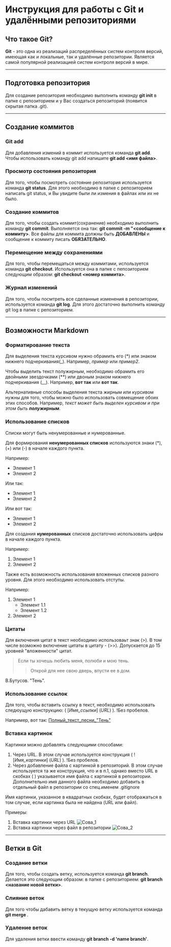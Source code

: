 # **Инструкция для работы с Git и удалёнными репозиториями**

## **Что такое Git?**
**Git** - это одна из реализаций распределённых систем контроля версий, имеющая как и локальные, так и удалённые репозитории. Является самой популярной реализацией систем контроля версий в мире.
___
## **Подготовка репозитория**
Для создание репозитория необходимо выполнить команду **git init**  в папке с репозиторием и у Вас создаться репозиторий (появится скрытая папка .git).
___

## **Создание коммитов**
### **Git add**
Для добавления измений в коммит используется команда **git add**. Чтобы использовать команду git add напишите **git add <имя файла>**.

### **Просмотр состояния репозитория**
Для того, чтобы посмотреть состояние репозитория используется команда **git status**. Для этого необходимо в папке с репозиторием написать git status, и Вы увидите были ли измения в файлах или их не было.

### **Создание коммитов**
Для того, чтобы создать коммит(сохранение) необходимо выполнить команду **git commit**. Выполняется она так: **git commit -m "<сообщение к коммиту>**. Все файлы для коммита должны быть __ДОБАВЛЕНЫ__ и сообщение к коммиту писать __ОБЯЗАТЕЛЬНО__.

### **Перемещение между сохранениями**
Для того, чтобы перемещаться между коммитами, используется команда **git checkout**. Используется она в папке с пепозиторием следующим образом: **git checkout <номер коммита>**.

### **Журнал изменений**
Для того, чтобы посмтреть все сделанные изменения в репозитории, используется команда **git log**. Для этого достаточно выполнить команду git log в папке с репозиторием.

___
## **Возможности Markdown**

### **Форматирование текста**

Для выделения текста курсивом нужно обрамить его (*) или знаком нижнего подчеркивания(_). Например, *пример* или _пример2_. 

Чтобы выделить текст полужирным, необходимо обрамить его двойными звездочками (**) или двоным знаком нижнего подчеркивания (__). Например, **вот так** или __вот так__. 

Альтернативные способы выделения текста жирным или курсивом нужны для того, чтобы можно было использовать совмещение обоих этих способов. Например,  _текст может быть выделен курсивом и при этом быть **полужирным**_.

### **Использование списков**

Списки могут быть ненумерованные и нумерованные.

Для формирования **ненумерованных списков** используются знаки (*), (+) или (-) в начале каждого пункта.

Например:
* Элемент 1
* Элемент 2

Или так:
+ Элемент 1
+ Элемент 2

Или вот так:
- Элемент 1
- Элемент 2

Для создания **нумерованных** списков достаточно использовать цифры в начале каждого пункта.

Например:
1. Элемент 1
2. Элемент 2

Также есть возможность использования вложенных списков разного уровня. Для этого необходимо использовать отступы.

Например:
1. Элемент 1
    * Элемент 1.1
    * Элемент 1.2
2. Элемент 2

### **Цитаты**

Для включения цитат в текст необходимо использоваьт знак (>). В том числе возможно включение цитаты в цитату - (>>). Допускается до 15 уровней "вложенности" цитат.

> Если ты хочешь любить меня, полюби и мою тень.
>> Открой для нее свою дверь, впусти ее в дом.

В.Бутусов. "Тень".

### **Использование ссылок**

Для того, чтобы вставить ссылку в текст, необходимо использовать следюущую конструкцию:  ( [*Имя_ссылки*] (*URL*) ). !Без пробелов.

Например, вот так:
[Полный_текст_песни_"Тень"](https://pesni.guru/text/%D0%B2%D1%8F%D1%87%D0%B5%D1%81%D0%BB%D0%B0%D0%B2-%D0%B1%D1%83%D1%82%D1%83%D1%81%D0%BE%D0%B2-%D0%BA%D1%82%D0%BE-%D0%B5%D1%89%D0%B5-%D0%BA%D1%80%D0%BE%D0%BC%D0%B5-%D1%82%D0%B5%D0%B1%D1%8F)

### **Вставка картинок**

Картинки можно добавлять следующими способами:
1. Через URL. В этом случае используется конструкция ( ![*Имя_картинки*] (*URL*) ). !Без пробелов. 
2. Через добавление файла с картинкой в репозиторий. В этом случае используется та же конструкция, что и в п.1, однако вместо URL в скобках ( ) указывается имя файла с картинкой в репозитории. Дополнительно имя данного файла необходимо добавить в отдельный файл в репозитории со спец.именем .gitignore

Имя картинки, указанное в квадратных скобках, будет отображаться в том случае, если картинка была не найдена (URL или файл).

Примеры:
1. Вставка картинки через URL
![Сова_1](https://zelenyjmir.ru/wp-content/uploads/2017/06/Sova-42.jpg)
2. Вставка картинки через файл в репозитории
![Сова_2](Sova-10-1.jpg)
___
## **Ветки в Git**

### **Создание ветки**

Для того, чтобы создать ветку, используется команда **git branch**. Делается это следующим образом: в папке с репозиторием: **git branch <название новой ветки>**.

### **Слияние веток**

Для того чтобы дабавить ветку в текущую ветку используется команда **git merge <name branch>**.

### **Удаление веток**
Для удаления ветки ввести команду **git branch -d 'name branch'**.